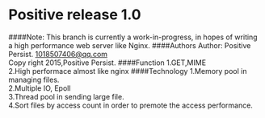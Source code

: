 Positive release 1.0
==
####Note: 
This branch is currently a work-in-progress, in hopes of writing a high performance 
web server like Nginx.
####Authors
Author: Positive Persist. 1018507406@qq.com<br/>
Copy right 2015,Positive Persist.
####Function
1.GET,MIME<br/>
2.High performace almost like nginx
####Technology
1.Memory pool in managing files.<br/>
2.Multiple IO, Epoll<br/>
3.Thread pool in sending large file.<br/>
4.Sort files by access count in order to premote the access performance.





